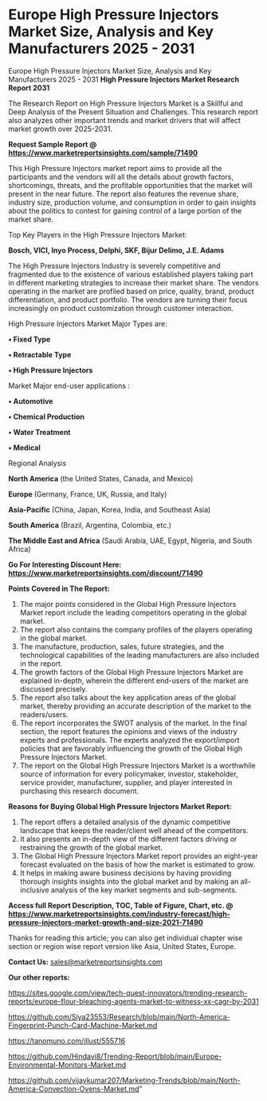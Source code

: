# Europe High Pressure Injectors Market Size, Analysis and Key Manufacturers 2025 - 2031
Europe High Pressure Injectors Market Size, Analysis and Key Manufacturers 2025 - 2031
<strong>High Pressure Injectors Market Research Report 2031</strong>

The Research Report on High Pressure Injectors Market is a Skillful and Deep Analysis of the Present Situation and Challenges. This research report also analyzes other important trends and market drivers that will affect market growth over 2025-2031.

<strong>Request Sample Report @ <a href=https://www.marketreportsinsights.com/sample/71490>https://www.marketreportsinsights.com/sample/71490</a></strong>

This High Pressure Injectors market report aims to provide all the participants and the vendors will all the details about growth factors, shortcomings, threats, and the profitable opportunities that the market will present in the near future. The report also features the revenue share, industry size, production volume, and consumption in order to gain insights about the politics to contest for gaining control of a large portion of the market share.

Top Key Players in the High Pressure Injectors Market:

<strong>Bosch, VICI, Inyo Process, Delphi, SKF, Bijur Delimo, J.E. Adams</strong>

The High Pressure Injectors Industry is severely competitive and fragmented due to the existence of various established players taking part in different marketing strategies to increase their market share. The vendors operating in the market are profiled based on price, quality, brand, product differentiation, and product portfolio. The vendors are turning their focus increasingly on product customization through customer interaction.

High Pressure Injectors Market Major Types are:

<strong>• Fixed Type

• Retractable Type

• High Pressure Injectors</strong>

Market Major end-user applications :

<strong>• Automotive

• Chemical Production

• Water Treatment

• Medical</strong>

Regional Analysis

</u><strong><b>North America</b></strong> (the United States, Canada, and Mexico)

<strong><b>Europe </b></strong>(Germany, France, UK, Russia, and Italy)

<strong><b>Asia-Pacific</b></strong> (China, Japan, Korea, India, and Southeast Asia)

<strong><b>South America</b></strong> (Brazil, Argentina, Colombia, etc.)

<strong><b>The Middle East and Africa</b></strong> (Saudi Arabia, UAE, Egypt, Nigeria, and South Africa)

<strong>Go For Interesting Discount Here: <a href=https://www.marketreportsinsights.com/discount/71490>https://www.marketreportsinsights.com/discount/71490</a></strong>

<strong>Points Covered in The Report:</strong>
<ol>
  <li>The major points considered in the Global High Pressure Injectors Market report include the leading competitors operating in the global market.</li>
  <li>The report also contains the company profiles of the players operating in the global market.</li>
  <li>The manufacture, production, sales, future strategies, and the technological capabilities of the leading manufacturers are also included in the report.</li>
  <li>The growth factors of the Global High Pressure Injectors Market are explained in-depth, wherein the different end-users of the market are discussed precisely.</li>
  <li>The report also talks about the key application areas of the global market, thereby providing an accurate description of the market to the readers/users.</li>
  <li>The report incorporates the SWOT analysis of the market. In the final section, the report features the opinions and views of the industry experts and professionals. The experts analyzed the export/import policies that are favorably influencing the growth of the Global High Pressure Injectors Market.</li>
  <li>The report on the Global High Pressure Injectors Market is a worthwhile source of information for every policymaker, investor, stakeholder, service provider, manufacturer, supplier, and player interested in purchasing this research document.</li>
</ol>
<strong>Reasons for Buying Global High Pressure Injectors Market Report:</strong>

<ol>
  <li>The report offers a detailed analysis of the dynamic competitive landscape that keeps the reader/client well ahead of the competitors.</li>
  <li>It also presents an in-depth view of the different factors driving or restraining the growth of the global market.</li>
  <li>The Global High Pressure Injectors Market report provides an eight-year forecast evaluated on the basis of how the market is estimated to grow.</li>
  <li>It helps in making aware business decisions by having providing thorough insights insights into the global market and by making an all-inclusive analysis of the key market segments and sub-segments.</li>
</ol>
<strong>Access full Report Description, TOC, Table of Figure, Chart, etc. @ <a href=https://www.marketreportsinsights.com/industry-forecast/high-pressure-injectors-market-growth-and-size-2021-71490>https://www.marketreportsinsights.com/industry-forecast/high-pressure-injectors-market-growth-and-size-2021-71490</a></strong>


Thanks for reading this article; you can also get individual chapter wise section or region wise report version like Asia, United States, Europe.

<strong>Contact Us:</strong>
sales@marketreportsinsights.com

<strong>Our other reports:</strong>

<a href=https://sites.google.com/view/tech-quest-innovators/trending-research-reports/europe-flour-bleaching-agents-market-to-witness-xx-cagr-by-2031>https://sites.google.com/view/tech-quest-innovators/trending-research-reports/europe-flour-bleaching-agents-market-to-witness-xx-cagr-by-2031</a>

<a href=https://github.com/Siya23553/Research/blob/main/North-America-Fingerprint-Punch-Card-Machine-Market.md>https://github.com/Siya23553/Research/blob/main/North-America-Fingerprint-Punch-Card-Machine-Market.md</a>

<a href=https://tanomuno.com/illust/555716>https://tanomuno.com/illust/555716</a>

<a href=https://github.com/Hindavi8/Trending-Report/blob/main/Europe-Environmental-Monitors-Market.md>https://github.com/Hindavi8/Trending-Report/blob/main/Europe-Environmental-Monitors-Market.md</a>

<a href=https://github.com/vijaykumar207/Marketing-Trends/blob/main/North-America-Convection-Ovens-Market.md>https://github.com/vijaykumar207/Marketing-Trends/blob/main/North-America-Convection-Ovens-Market.md</a>"
